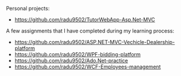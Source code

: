 Personal projects: 
- https://github.com/radu9502/TutorWebApp-Asp.Net-MVC

A few assignments that I have completed during my learning process:
- https://github.com/radu9502/ASP.NET-MVC-Vechicle-Dealership-platform
- https://github.com/radu9502/WPF-bidding-platform
- https://github.com/radu9502/Ado.Net-practice
- https://github.com/radu9502/WCF-Employees-management

<!---
radu9502/radu9502 is a ✨ special ✨ repository because its `README.md` (this file) appears on your GitHub profile.
You can click the Preview link to take a look at your changes.
--->
